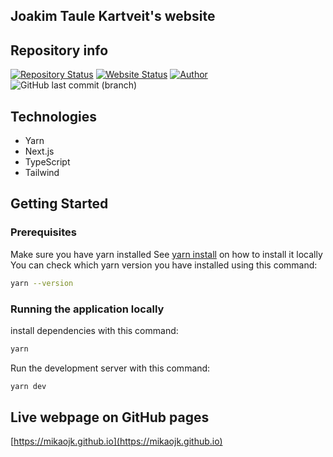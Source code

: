 ## Joakim Taule Kartveit's website

## Repository info

[![Repository Status](https://img.shields.io/badge/Repository%20Status-Maintained-dark%20green.svg)](https://github.com/MikAoJk/MikAoJk.github.io/)
[![Website Status](https://img.shields.io/badge/Website%20Status-Online-green)](https://MikAoJk.github.io)
[![Author](https://img.shields.io/badge/Author-Joakim%20Taule%20Kartveit-blue.svg)](https://www.linkedin.com/in/joakim-taule-kartveit-7633aa84/)
![GitHub last commit (branch)](https://img.shields.io/github/last-commit/MikAoJk/MikAoJk.github.io/main)

## Technologies
* Yarn
* Next.js
* TypeScript
* Tailwind

## Getting Started
### Prerequisites
Make sure you have yarn installed
See [yarn install](https://yarnpkg.com/getting-started/install) on how to install it locally
You can check which yarn version you have installed using this command:
```bash
yarn --version
```

### Running the application locally
install dependencies with this command:
```bash
yarn
```

Run the development server with this command:
```bash
yarn dev
```

## Live webpage on GitHub pages
[https://mikaojk.github.io](https://mikaojk.github.io)
